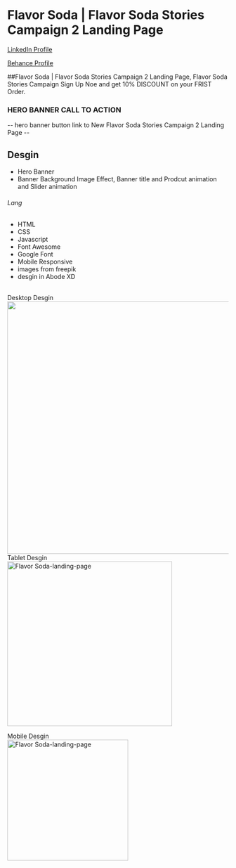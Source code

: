 # Flavor Soda | Flavor Soda Stories Campaign 2 Landing Page
<a href="https://www.linkedin.com/in/dharmendraverma95/" target="_blank">LinkedIn Profile </a>

<a href="https://www.behance.net/dhirukumar" target="_blank">Behance Profile </a>

##Flavor Soda | Flavor Soda Stories Campaign 2 Landing Page, Flavor Soda Stories Campaign Sign Up Noe and get 10% DISCOUNT on your FRIST Order.

### HERO BANNER CALL TO ACTION
-- hero banner button link to New Flavor Soda Stories Campaign 2 Landing Page --

## Desgin 
<ul>
  <li>Hero Banner</li>
  <li>Banner Background Image Effect, Banner title and Prodcut animation and Slider animation </li>
</ul>

###### Lang
<ul>
  <li>HTML</li>
  <li>CSS</li>
  <li>Javascript</li>
  <li>Font Awesome</li>
  <li>Google Font</li>
  <li>Mobile Responsive</li>
  <li>images from freepik</li>
  <li>desgin in Abode XD</li>
</ul>
<br>
<span>Desktop Desgin</span><br/>
<a href="https://www.behance.net/gallery/212005955/Flavor-Soda-Stories-Campaign-2-Landing-Page" target="_blank" >
<img src="./img/Flavor-Soda-Landinh-page-desktop.gif" width="575px"/>
</a>
<br/>
<span>Tablet Desgin</span><br/>
<a href="https://www.behance.net/gallery/212005955/Flavor-Soda-Stories-Campaign-2-Landing-Page" target="_blank" >
<img src="./img/Flavor-Soda-Landinh-page-tablet.gif" alt="Flavor Soda-landing-page" width="375px" />
</a>

<span>Mobile Desgin</span><br/>
<a href="https://www.behance.net/gallery/212005955/Flavor-Soda-Stories-Campaign-2-Landing-Page" target="_blank" >
<img src="./img/Flavor-Soda-Landinh-page-mobile.gif" alt="Flavor Soda-landing-page" width="275px" />
</a>



